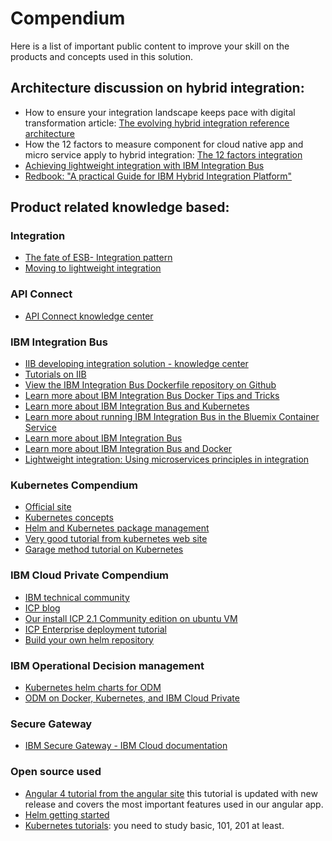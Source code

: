 # Compendium
Here is a list of important public content to improve your skill on the products and concepts used in this solution.

## Architecture discussion on hybrid integration:
* How to ensure your integration landscape keeps pace with digital transformation article: [The evolving hybrid integration reference architecture](https://www.ibm.com/developerworks/library/mw-1606-clark-trs/index.html)
* How the 12 factors to measure component for cloud native app and micro service apply to hybrid integration: [The 12 factors integration](https://developer.ibm.com/integration/blog/2017/04/16/12-factor-integration/)
* [Achieving lightweight integration with IBM Integration Bus](https://www.ibm.com/developerworks/library/mw-1708-bornert/index.html)
* [Redbook: "A practical Guide for IBM Hybrid Integration Platform"](http://www.redbooks.ibm.com/redbooks/pdfs/sg248351.pdf)

## Product related knowledge based:
### Integration
* [The fate of ESB- Integration pattern](https://www.ibm.com/developerworks/cloud/library/cl-lightweight-integration-1/index.html)
* [Moving to lightweight integration](https://www.ibm.com/developerworks/cloud/library/cl-lightweight-integration-2/index.html)
### API Connect
* [API Connect knowledge center](https://www.ibm.com/support/knowledgecenter/en/SSMNED_5.0.0/mapfiles/getting_started.html)
### IBM Integration Bus
* [IIB developing integration solution - knowledge center](https://www.ibm.com/support/knowledgecenter/en/SSMKHH_10.0.0/com.ibm.etools.mft.doc/bi12000_.htm)
* [Tutorials on IIB](https://developer.ibm.com/integration/docs/ibm-integration-bus/tutorials/)
* [View the IBM Integration Bus Dockerfile repository on Github](https://github.com/ot4i/iib-docker)
* [Learn more about IBM Integration Bus Docker Tips and Tricks](https://developer.ibm.com/integration/blog/2017/04/04/ibm-integration-bus-docker-tips-tricks/)
* [Learn more about IBM Integration Bus and Kubernetes](https://developer.ibm.com/integration/blog/2017/08/21/first-look-using-ibm-integration-bus-kubernetes/)
* [Learn more about running IBM Integration Bus in the Bluemix Container Service](https://developer.ibm.com/integration/blog/2016/11/18/run-ibm-integration-bus-in-bluemix-in-3-easy-steps/)
* [Learn more about IBM Integration Bus](https://www.ibm.com/support/knowledgecenter/en/SSMKHH_10.0.0/com.ibm.etools.msgbroker.helphome.doc/help_home_msgbroker.htm)
* [Learn more about IBM Integration Bus and Docker](https://www.ibm.com/support/knowledgecenter/en/SSMKHH_10.0.0/com.ibm.etools.mft.doc/bz91300_.htm)
* [Lightweight integration: Using microservices principles in integration](https://developer.ibm.com/integration/blog/2017/03/31/lightweight-integration-iib/)

### Kubernetes Compendium
* [Official site](https://kubernetes.io)
* [Kubernetes concepts](https://kubernetes.io/docs/concepts/)
* [Helm and Kubernetes package management](https://docs.helm.sh/architecture/)
* [Very good tutorial from kubernetes web site](https://kubernetes.io/docs/tutorials/kubernetes-basics/scale-intro/)
* [Garage method tutorial on Kubernetes](https://cloudcontent.mybluemix.net/devops/method/tutorials/kubernetes)

### IBM Cloud Private Compendium
* [IBM technical community](https://www.ibm.com/developerworks/community/wikis/home?lang=en#!/wiki/W1559b1be149d_43b0_881e_9783f38faaff)
* [ICP blog](https://www.ibm.com/developerworks/community/blogs/fe25b4ef-ea6a-4d86-a629-6f87ccf4649e?lang=en)
* [Our install ICP 2.1 Community edition on ubuntu VM](https://github.com/ibm-cloud-architecture/refarch-cognitive/blob/master/docs/ICP/README.txt)
* [ICP Enterprise deployment tutorial](https://github.com/ibm-cloud-architecture/refarch-privatecloud/blob/master/Installing_ICp_on_prem.md)
* [Build your own helm repository](https://github.com/ibm-cloud-architecture/refarch-integration/blob/master/docs/icp/build-helm-rep.md)

### IBM Operational Decision management
* [Kubernetes helm charts for ODM](https://github.com/ODMDev/odm-docker-kubernetes)
* [ODM on Docker, Kubernetes, and IBM Cloud Private](https://developer.ibm.com/odm/2017/10/02/odm-docker-kubernetes-ibm-cloud-private/)

### Secure Gateway
* [IBM Secure Gateway - IBM Cloud documentation](https://console.bluemix.net/docs/services/SecureGateway/secure_gateway.html)

### Open source used
* [Angular 4 tutorial from the angular site](https://angular.io/tutorial) this tutorial is updated with new release and covers the most important features used in our angular app.
* [Helm getting started](https://docs.helm.sh/using_helm/#quickstart-guide)
* [Kubernetes tutorials](https://kubernetes.io/docs/tutorials/): you need to study basic, 101, 201 at least.
